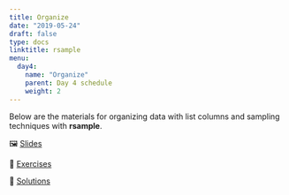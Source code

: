 ```yaml
---
title: Organize
date: "2019-05-24"
draft: false
type: docs
linktitle: rsample
menu:
  day4:
    name: "Organize"
    parent: Day 4 schedule
    weight: 2
---
```


Below are the materials for organizing data with list columns and sampling techniques with **rsample**.

:framed_picture: [Slides](https://github.com/wjakethompson/tidyds-2019/raw/master/slides/09-Organize.pdf)

:memo: [Exercises](https://github.com/wjakethompson/tidyds-2019/raw/master/09-Organize.Rmd)

:mag_right: [Solutions](https://github.com/wjakethompson/tidyds-2019/raw/master/solutions/09-Organize.Rmd)
